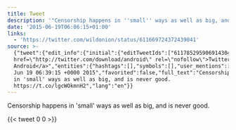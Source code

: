 ```yaml
---
title: Tweet
description: '"Censorship happens in ''small'' ways as well as big, and is never good. "'
date: '2015-06-19T06:06:15+01:00'
links:
  - 'https://twitter.com/wildonion/status/611669724372439041'
source: >-
  {"tweet":{"edit_info":{"initial":{"editTweetIds":["611785295906914304"],"editableUntil":"2015-06-19T07:39:15.622Z","editsRemaining":"5","isEditEligible":true}},"retweeted":false,"source":"<a
  href=\"http://twitter.com/download/android\" rel=\"nofollow\">Twitter for
  Android</a>","entities":{"hashtags":[],"symbols":[],"user_mentions":[],"urls":[{"url":"https://t.co/lgcWOkmnH2","expanded_url":"https://twitter.com/wildonion/status/611669724372439041","display_url":"twitter.com/wildonion/stat…","indices":["70","93"]}]},"display_text_range":["0","93"],"favorite_count":"0","id_str":"611785295906914304","truncated":false,"retweet_count":"0","id":"611785295906914304","possibly_sensitive":false,"created_at":"Fri
  Jun 19 06:39:15 +0000 2015","favorited":false,"full_text":"Censorship happens
  in 'small' ways as well as big, and is never good.
  https://t.co/lgcWOkmnH2","lang":"en"}}
---
```

Censorship happens in 'small' ways as well as big, and is never good. 
    
{{< tweet 0 0 >}}
    

